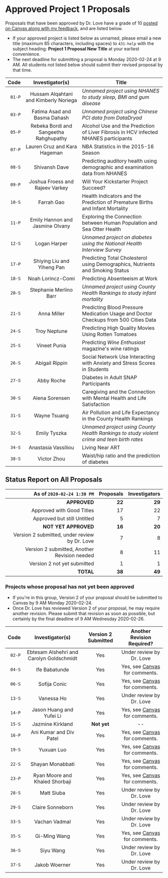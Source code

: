 # Approved Project 1 Proposals

Proposals that have been approved by Dr. Love have a grade of 10 [posted on Canvas along with my feedback](https://canvas.case.edu/), and are listed below. 

- If your approved project is listed below as unnamed, please email a new title (maximum 85 characters, including spaces) to `431-help` with the subject heading: **Project 1 Proposal New Title** at your earliest convenience.
- The next deadline for submitting a proposal is Monday 2020-02-24 at 9 AM. All students not listed below should submit their revised proposal by that time.

Code | Investigator(s) | Title
--------: | :-------------------------: | -------------------------------------------------------------------------------------
`01-P` | Hussam Alqahtani and Kimberly Noriega | *Unnamed project using NHANES to study sleep, BMI and gum disease*
`03-P` | Fatima Asad and Basma Dahash | *Unnamed project using Chinese PCI data from DataDryad*
`05-P` | Rebeka Bordi and Sangeetha Rahghupathy | Alcohol Use and the Prediction of Liver Fibrosis in HCV infected NHANES participants
`07-P` | Lauren Cruz and Kara Hageman | NBA Statistics in the 2015-16 Season
`08-S` | Shivansh Dave | Predicting auditory health using demographic and examination data from NHANES
`09-P` | Joshua Froess and Rajeev Varkey | Will Your Kickstarter Project Succeed?
`10-S` | Farrah Gao | Health Indicators and the Prediction of Premature Births and Infant Mortality
`11-P` | Emily Hannon and Jasmine Olvany | Exploring the Connection between Human Population and Sea Otter Health
`12-S` | Logan Harper | *Unnamed project on diabetes using the National Health Interview Survey*
`17-P` | Shiying Liu and Yiheng Pan | Predicting Total Cholesterol using Demographics, Nutrients and Smoking Status
`18-S` | Noah Lorincz-Comi | Predicting Absenteeism at Work
`20-S` | Stephanie Merlino Barr | *Unnamed project using County Health Rankings to study infant mortality*
`21-S` | Anna Miller | Predicting Blood Pressure Medication Usage and Doctor Checkups from 500 Cities Data
`24-S` | Troy Neptune | Predicting High Quality Movies Using Rotten Tomatoes
`25-S` | Vineet Punia | Predicting *Wine Enthusiast* magazine's wine ratings
`26-S` | Abigail Rippin | Social Network Use Interacting with Anxiety and Stress Scores in Students
`27-S` | Abby Roche | Diabetes in Adult SNAP Participants
`30-S` | Alena Sorensen | Caregiving and the Connection with Mental Health and Life Satisfaction
`31-S` | Wayne Tsuang | Air Pollution and Life Expectancy in the County Health Rankings
`32-S` | Emily Tyszka | *Unnamed project using County Health Rankings to study violent crime and teen birth rates*
`34-S` | Anastasia Vassiliou | Living Near ART
`38-S` | Victor Zhou | Waist/hip ratio and the prediction of diabetes

## Status Report on All Proposals

As of `2020-02-24 1:30 PM` | Proposals | Investigators
-------------: | -----------------: | ----------------:
**APPROVED** | **22** | **29** 
Approved with Good Titles | 17 | 22
Approved but still Untitled | 5 | 7
**NOT YET APPROVED** | **16** | **20**
Version 2 submitted, under review by Dr. Love | 7 | 8
Version 2 submitted, Another Revision needed | 8 | 11
Version 2 not yet submitted | 1 | 1
**TOTAL** | **38** | **49**

### Projects whose proposal has not yet been approved

- If you're in this group, Version 2 of your proposal should be submitted to Canvas by 9 AM Monday 2020-02-24.
- Once Dr. Love has reviewed Version 2 of your proposal, he may require another revision. Please submit that revision as soon as possible, but certainly by the final deadline of 9 AM Wednesday 2020-02-26.

Code | Investigator(s) | Version 2 Submitted | Another Revision Required?
------: | :-------------------------: | :-------------------: | :----------------:
`02-P` | Ebtesam Alshehri and Carolyn Goldschmidt | Yes | Under review by Dr. Love
`04-S` | Ife Babatunde | Yes | Yes, see [Canvas](https://canvas.case.edu/) for comments.
`06-S` | Sofija Conic | Yes | Yes, see [Canvas](https://canvas.case.edu/) for comments.
`13-S` | Vanessa Ho | Yes | Under review by Dr. Love
`14-P` | Jason Huang and Yufei Li | Yes | Yes, see [Canvas](https://canvas.case.edu/) for comments.
`15-S` | Jazmine Kirkland | **Not yet** | --
`16-P` | Ani Kumar and Div Patel | Yes | Yes, see [Canvas](https://canvas.case.edu/) for comments.
`19-S` | Yuxuan Luo | Yes | Yes, see [Canvas](https://canvas.case.edu/) for comments.
`22-S` | Shayan Monabbati | Yes | Yes, see [Canvas](https://canvas.case.edu/) for comments.
`23-P` | Ryan Moore and Khaled Shorbaji | Yes | Yes, see [Canvas](https://canvas.case.edu/) for comments.
`28-S` | Matt Siuba | Yes | Under review by Dr. Love
`29-S` | Claire Sonneborn | Yes | Under review by Dr. Love
`33-S` | Vachan Vadmal | Yes | Under review by Dr. Love
`35-S` | Gi-Ming Wang | Yes | Yes, see [Canvas](https://canvas.case.edu/) for comments.
`36-S` | Siyu Wang | Yes | Under review by Dr. Love
`37-S` | Jakob Woerner | Yes | Under review by Dr. Love


